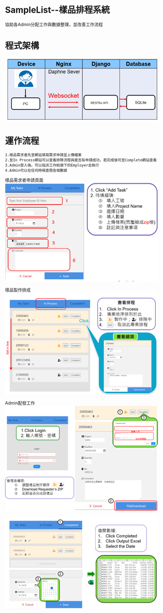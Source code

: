 # SampleList--樣品排程系統
協助各Admin分配工作與數據整理，並改善工作流程

# 程式架構
![Task](https://github.com/BoJyun/SamlpeList/blob/master/artict.PNG)

# 運作流程
    1.樣品需求者先至網站填寫需求申請並上傳檔案
    2.至In Process網站可以查看排隊流程與是否有申請成功，若完成後可至Complete網站查看
    3.Admin登入後。可以指派工作給旗下的Employer去執行
    4.Admin可以在任何時候查閱各個數據
   
   樣品需求者申請頁面
   ![Task](https://github.com/BoJyun/SamlpeList/blob/master/task.PNG)
   
   樣品製作排成
   ![inprocess](https://github.com/BoJyun/SamlpeList/blob/master/inprocess.PNG)
   
   Admin配發工作
   ![admin](https://github.com/BoJyun/SamlpeList/blob/master/admin.PNG)
   
   ![complete](https://github.com/BoJyun/SamlpeList/blob/master/complete.PNG)
